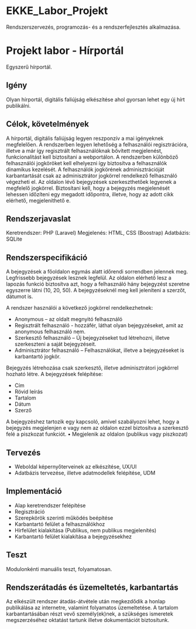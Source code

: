 # EKKE_Labor_Projekt
Rendszerszervezés, programozás- és a rendszerfejlesztés alkalmazása.

# Projekt labor - Hírportál
Egyszerű hírportál.

## Igény
Olyan hírportál, digitális faliújság elkészítése ahol gyorsan lehet egy új hírt publikálni. 

## Célok, követelmények
A hírportál, digitális faliújság legyen reszponzív a mai igényeknek megfelelően. A rendszerben legyen lehetőség a felhasználói regisztrációra, illetve a már így regisztrált felhasználóknak bővített megjelenést, funkcionalitást kell biztosítani a webportálon. A rendszerben különböző felhasználói jogköröket kell elhelyezni így biztosítva a felhasználók dinamikus kezelését. A felhasználók jogkörének adminisztrációját karbantartását csak az adminisztrátor jogkörrel rendelkező felhasználó végezheti el. 
Az oldalon lévő bejegyzések szerkeszthetőek legyenek a megfelelő jogkörrel. Biztosítani kell, hogy a bejegyzés megjelenését lehessen időzíteni egy megadott időpontra, illetve, hogy az adott cikk elérhető, megjeleníthető e.

## Rendszerjavaslat
Keretrendszer: PHP (Laravel)
Megjelenés: HTML, CSS (Boostrap)
Adatbázis: SQLite

## Rendszerspecifikáció
A bejegyzések a főoldalon egymás alatt időrendi sorrendben jelennek meg. Legfrissebb bejegyzések lesznek legfelül. Az oldalon elérhető lesz a lapozás funkció biztosítva azt, hogy a felhasználó hány bejegyzést szeretne egyszerre látni (10, 20, 50). A bejegyzéseknél meg kell jeleníteni a szerzőt, dátumot is.

A rendszer használói a következő jogkörrel rendelkezhetnek:

- Anonymous – az oldalt megnyitó felhasználó 
- Regisztrált felhasználó - hozzáfér, láthat olyan bejegyzéseket, amit az anonymous felhasználó nem. 
- Szerkesztő felhasználó – Új bejegyzéseket tud létrehozni, illetve szerkeszteni a saját bejegyzéseit.
- Adminisztrátor felhasználó – Felhasználókat, illetve a bejegyzéseket is karbantartó jogkör.

Bejegyzés létrehozása csak szerkesztő, illetve adminisztrátori jogkörrel hozható létre. A bejegyzések felépítése:

- Cím
- Rövid leírás
-	Tartalom
-	Dátum
-	Szerző

A bejegyzéshez tartozik egy kapcsoló, amivel szabályozni lehet, hogy a bejegyzés megjelenjen e vagy nem az oldalon ezzel biztosítva a szerkesztő felé a piszkozat funkciót. 
•	Megjelenik az oldalon (publikus vagy piszkozat)

## Tervezés
-	Weboldal képernyőterveinek az elkészítése, UX/UI
-	Adatbázis tervezése, illetve adatmodellek felépítése, UDM

## Implementáció
-	Alap keretrendszer felépítése
-	Regisztráció
-	Szerepkörök szerinti működés beépítése
-	Karbantartó felület a felhasználókhoz
-	Hírfelület kialakítása (Publikus, nem publikus megjelenítés)
-	Karbantartó felület kialakítása a bejegyzésekhez

## Teszt
Modulonkénti manuális teszt, folyamatosan.

## Rendszerátadás és üzemeltetés, karbantartás
Az elkészült rendszer átadás-átvétele után megkezdődik a honlap publikálása az internetre, valamint folyamatos üzemeltetése. A tartalom karbantartásában részt vevő személy(ek)nek, a szükséges ismeretek megszerzéséhez oktatást tartunk illetve dokumentációt biztosítunk.

